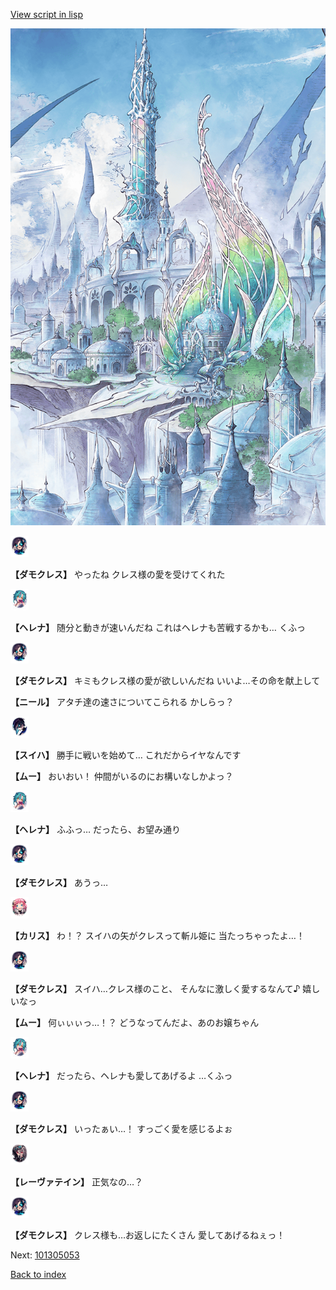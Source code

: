 [View script in lisp](../scripts/101305051.txt)

![fairy_world.png](../images/backgrounds/fairy_world.png)

<img src="../images/units/3103519.png" alt="3103519.png" height="34"/>

**【ダモクレス】**
やったね
クレス様の愛を受けてくれた

<img src="../images/units/3302811.png" alt="3302811.png" height="34"/>

**【ヘレナ】**
随分と動きが速いんだね
これはヘレナも苦戦するかも…
くふっ

<img src="../images/units/3103519.png" alt="3103519.png" height="34"/>

**【ダモクレス】**
キミもクレス様の愛が欲しいんだね
いいよ…その命を献上して

**【ニール】**
アタチ達の速さについてこられる
かしらっ？

<img src="../images/units/3401719.png" alt="3401719.png" height="34"/>

**【スイハ】**
勝手に戦いを始めて…
これだからイヤなんです

**【ムー】**
おいおい！
仲間がいるのにお構いなしかよっ？

<img src="../images/units/3302811.png" alt="3302811.png" height="34"/>

**【ヘレナ】**
ふふっ…
だったら、お望み通り

<img src="../images/units/3103519.png" alt="3103519.png" height="34"/>

**【ダモクレス】**
あうっ…

<img src="../images/units/3602511.png" alt="3602511.png" height="34"/>

**【カリス】**
わ！？
スイハの矢がクレスって斬ル姫に
当たっちゃったよ…！

<img src="../images/units/3103519.png" alt="3103519.png" height="34"/>

**【ダモクレス】**
スイハ…クレス様のこと、
そんなに激しく愛するなんて♪
嬉しいなっ

**【ムー】**
何ぃぃぃっ…！？
どうなってんだよ、あのお嬢ちゃん

<img src="../images/units/3302811.png" alt="3302811.png" height="34"/>

**【ヘレナ】**
だったら、ヘレナも愛してあげるよ
…くふっ

<img src="../images/units/3103519.png" alt="3103519.png" height="34"/>

**【ダモクレス】**
いったぁい…！
すっごく愛を感じるよぉ

<img src="../images/units/3100211.png" alt="3100211.png" height="34"/>

**【レーヴァテイン】**
正気なの…？

<img src="../images/units/3103519.png" alt="3103519.png" height="34"/>

**【ダモクレス】**
クレス様も…お返しにたくさん
愛してあげるねぇっ！

Next: [101305053](101305053.md)

[Back to index](index.md)
